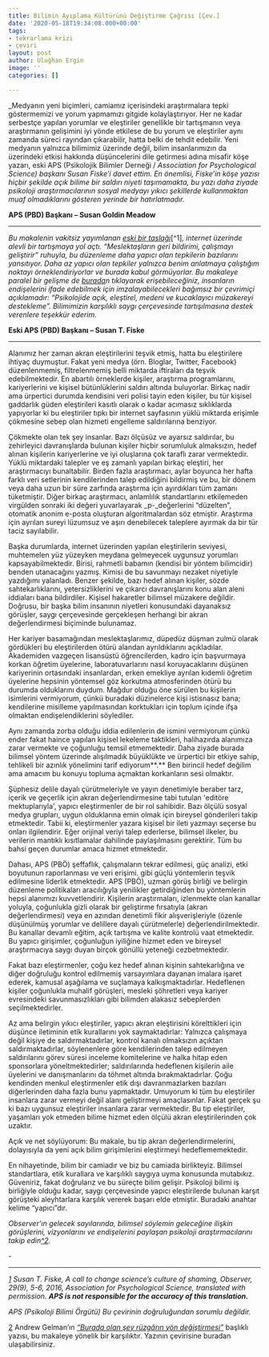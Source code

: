 ```yaml
---
title: Bilimin Ayıplama Kültürünü Değiştirme Çağrısı [Çev.]
date: '2020-05-18T19:34:08.000+00:00'
tags:
- tekrarlama krizi
- çeviri
layout: post
author: Uluğhan Ergin
image: ''
categories: []

---
```

_Medyanın yeni biçimleri, camiamız içerisindeki araştırmalara tepki göstermemizi ve yorum yapmamızı gitgide kolaylaştırıyor. Her ne kadar serbestçe yapılan yorumlar ve eleştiriler genellikle bir tartışmanın veya araştırmanın gelişimini iyi yönde etkilese de bu yorum ve eleştiriler aynı zamanda süreci rayından çıkarabilir, hatta belki de tehdit edebilir. Yeni medyanın yalnızca bilimimiz üzerinde değil, bilim insanlarımızın da üzerindeki etkisi hakkında düşüncelerini dile getirmesi adına misafir köşe yazarı, eski APS (Psikolojik Bilimler Derneği / _Association for Psychological Science) başkanı Susan Fiske’i davet ettim. En önemlisi, Fiske’in köşe yazısı hiçbir şekilde açık bilime bir saldırı niyeti taşımamakta, bu yazı daha ziyade psikoloji araştırmacılarının sosyal medyayı yıkıcı şekillerde kullanmaktan muaf olmadıklarını gösteren yerinde bir hatırlatmadır._

**APS (PBD) Başkanı – Susan Goldin Meadow**

***

_Bu makalenin vakitsiz yayımlanan_ [_eski bir taslağı_](http://datacolada.org/wp-content/uploads/2016/09/Fiske-presidential-guest-column_APS-Observer_copy-edited.pdf)\[^1\]_, internet üzerinde alevli bir tartışmaya yol açtı. “Meslektaşların geri bildirimi, çalışmayı geliştirir” ruhuyla, bu düzenleme daha yapıcı olan tepkilerin bazılarını yansıtıyor. Daha az yapıcı olan tepkiler yalnızca benim anlatmaya çalıştığım noktayı örneklendiriyorlar ve burada kabul görmüyorlar. Bu makaleye paralel bir gelişme de_ [_burada_](http://www.ipetitions.com/petition/the-tenor-of-discussions/)_n tıklayarak erişebileceğiniz, insanların endişelerini ifade edebilmek için imzalayabilecekleri bağımsız bir çevrimiçi açıklamadır: “Psikolojide açık, eleştirel, medeni ve kucaklayıcı müzakereyi destekleme”. Bilimimizin karşılıklı saygı çerçevesinde tartışılmasına destek verenlere teşekkür ederim_.

**Eski APS (PBD) Başkanı – Susan T. Fiske**

***

Alanımız her zaman akran eleştirilerini teşvik etmiş, hatta bu eleştirilere ihtiyaç duymuştur. Fakat yeni medya (örn. Bloglar, Twitter, Facebook) düzenlenmemiş, filtrelenmemiş belli miktarda iftiraları da teşvik edebilmektedir. En abartılı örneklerde kişiler, araştırma programlarını, kariyerlerini ve kişisel bütünlüklerini saldırı altında buluyorlar. Birkaç nadir ama ürpertici durumda kendisini veri polisi tayin eden kişiler, bu tür kişisel gaddarlık güden eleştirileri kasıtlı olarak o kadar acımasız sıklıklarda yapıyorlar ki bu eleştiriler tıpkı bir internet sayfasının yüklü miktarda erişimle çökmesine sebep olan hizmeti engelleme saldırılarına benziyor.

Çökmekte olan tek şey insanlar. Bazı ölçüsüz ve ayarsız saldırılar, bu zehirleyici davranışlarda bulunan kişiler hiçbir sorumluluk almaksızın, hedef alınan kişilerin kariyerlerine ve iyi oluşlarına çok taraflı zarar vermektedir. Yüklü miktardaki talepler ve eş zamanlı yapılan birkaç eleştiri, her araştırmacıyı bunaltabilir. Birden fazla araştırmacı, aylar boyunca her hafta farklı veri setlerinin kendilerinden talep edildiğini bildirmiş ve bu, bir dönem veya daha uzun bir süre zarfında araştırma için ayırdıkları tüm zamanı tüketmiştir. Diğer birkaç araştırmacı, anlamlılık standartlarını etkilemeden virgülden sonraki iki değeri yuvarlayarak _p-_değerlerini “düzelten”, otomatik anonim e-posta oluşturan algoritmalardan söz etmiştir. Araştırma için ayrılan sureyi lüzumsuz ve aşırı denebilecek taleplere ayırmak da bir tür taciz sayılabilir.

Başka durumlarda, internet üzerinden yapılan eleştirilerin seviyesi, muhtemelen yüz yüzeyken meydana gelmeyecek uygunsuz yorumları kapsayabilmektedir. Birisi, rahmetli babamın (kendisi bir yöntem bilimcidir) benden utanacağını yazmış. Kimisi de bu savunmayı nezaket niyetiyle yazdığımı yalanladı. Benzer şekilde, bazı hedef alınan kişiler, sözde sahtekarlıklarını, yetersizliklerini ve çıkarcı davranışlarını konu alan aleni iddiaları bana bildirdiler. Kişisel hakaretler bilimsel müzakere değildir. Doğrusu, bir başka bilim insanının niyetleri konusundaki dayanaksız görüşler, saygı çerçevesinde gerçekleşen herhangi bir akran değerlendirmesi biçiminde bulunamaz.

Her kariyer basamağından meslektaşlarımız, düpedüz düşman zulmü olarak gördükleri bu eleştirilerden ötürü alandan ayrıldıklarını açıkladılar. Akademiden vazgeçen lisansüstü öğrencilerden, kadro için başvurmaya korkan öğretim üyelerine, laboratuvarlarını nasıl koruyacaklarını düşünen kariyerinin ortasındaki insanlardan, erken emekliye ayrılan kıdemli öğretim üyelerine hepsinin yöntemsel göz korkutma atmosferinden ötürü bu durumda olduklarını duydum. Mağdur olduğu öne sürülen bu kişilerin isimlerini vermiyorum, çünkü buradaki düzinelerce kişi istisnasız bana; kendilerine misilleme yapılmasından korktukları için toplum içinde ifşa olmaktan endişelendiklerini söylediler.

Aynı zamanda zorba olduğu iddia edilenlerin de ismini vermiyorum çünkü ender fakat haince yapılan kişisel lekeleme taktikleri, halihazırda alanımıza zarar vermekte ve çoğunluğu temsil etmemektedir. Daha ziyade burada bilimsel yöntem üzerinde alışılmadık büyüklükte ve ürpertici bir etkiye sahip, tehlikeli bir azınlık yönelimini tarif ediyorum**.** Ben birincil hedef değilim ama amacım bu konuyu topluma açmaktan korkanların sesi olmaktır.

Şüphesiz delile dayalı çürütmeleriyle ve yayın denetimiyle beraber tarz, içerik ve geçerlik için akran değerlendirmesine tabi tutulan 'editöre mektuplarıyla', yapıcı eleştirmenler de bir rol sahibidir. Bazı ölçülü sosyal medya grupları, uygun olduklarına emin olmak için bireysel gönderileri takip etmektedir. Tabii ki, eleştirmenler yazara kişisel bir ileti yazmayı seçerse bu onları ilgilendirir. Eğer orijinal veriyi talep ederlerse, bilimsel ilkeler, bu verilerin mantıklı kısıtlamalar dahilinde paylaşılmasını gerektirir. Tüm bu bahsi geçen durumlar amaca hizmet etmektedir.

Dahası, APS (PBÖ) şeffaflık, çalışmaların tekrar edilmesi, güç analizi, etki boyutunun raporlanması ve veri erişimi. gibi güçlü yöntemlerin teşvik edilmesine liderlik etmektedir. APS (PBÖ), uzman görüş birliği ve belirgin düzenleme politikaları aracılığıyla yenilikler getirdiğinden bu yöntemlerin hepsi alanımızı kuvvetlendirir. Kişilerin araştırmaları, izlenmekte olan kanallar yoluyla, çoğunlukla gizli olarak bir geliştirme fırsatıyla (akran değerlendirmesi) veya en azından denetimli fikir alışverişleriyle (özenle düşünülmüş yorumlar ve delillere dayalı çürütmelerle) değerlendirilmektedir. Bu kanallar devamlı eğitim, açık tartışma ve kalite kontrolü vaat etmektedir. Bu yapıcı girişimler, çoğunluğun iyiliğine hizmet eden ve bireysel araştırmacıya saygı duyan birçok gönüllü yeteneği cezbetmektedir.

Fakat bazı eleştirmenler, çoğu kez hedef alınan kişinin sahtekarlığına ve diğer doğruluğu kontrol edilmemiş varsayımlara dayanan imalara işaret ederek, kamusal aşağılama ve suçlamaya kalkışmaktadırlar. Hedeflenen kişiler çoğunlukla muhalif görüşleri, mesleki şöhretleri veya kariyer evresindeki savunmasızlıkları gibi bilimden alakasız sebeplerden seçilmektedirler.

Az ama belirgin yıkıcı eleştiriler, yapıcı akran eleştirisini körelttikleri için düşünce iletiminin etik kurallarını yok saymaktadırlar: Yalnızca çalışmaya değil kişiye de saldırmaktadırlar, kontrol kanalı olmaksızın açıktan saldırmaktadırlar, söylenenlere göre kendilerinden talep edilmeyen saldırılarını görev süresi inceleme komitelerine ve halka hitap eden sponsorlara yöneltmektedirler; saldırılarında hedeflenen kişilerin aile üyelerini ve danışmanlarını da töhmet altında bırakmaktadırlar. Çoğu kendinden menkul eleştirmenler etik dışı davranmazlarken bazıları diğerlerinden daha fazla bunu yapmaktadır. Umuyorum ki tüm bu eleştiriler insanlara zarar vermeyi değil alanı geliştirmeyi amaçlasınlar. Fakat gerçek şu ki bazı uygunsuz eleştiriler insanlara zarar vermektedir. Bu tip eleştiriler, yaşamları yok etmeden bilime hizmet eden ölçülü akran eleştirilerinden çok uzaktır.

Açık ve net söylüyorum: Bu makale, bu tip akran değerlendirmelerini, dolayısıyla da yeni açık bilim girişimlerini eleştirmeyi hedeflememektedir.

En nihayetinde, bilim bir camiadır ve biz bu camiada birlikteyiz. Bilimsel standartlara, etik kurallara ve karşılıklı saygıya uyma konusunda mutabıkız. Güveniriz, fakat doğrularız ve bu süreçte bilim gelişir. Psikoloji bilimi iş birliğiyle olduğu kadar, saygı çerçevesinde yapıcı eleştirilerde bulunan karşıt görüşteki aleyhtarlara karşılık vererek başarı elde etmiştir. Buradaki anahtar kelime “yapıcı”dır.

_Observer’ın gelecek sayılarında, bilimsel söylemin geleceğine ilişkin görüşlerini, vizyonlarını ve endişelerini paylaşan psikoloji araştırmacılarını takip edin_[_^2_](#footnote2)_._

\-

***

[_1_](#footnote1back) _Susan T. Fiske, A call to change science’s culture of shaming, Observer, 29(9), 5-6, 2016, Association for Psychological Science, translated with permission. **APS is not responsible for the accuracy of this translation.**_

_APS (Psikoloji Bilimi Örgütü) Bu çevirinin doğruluğundan sorumlu değildir._

[2](#footnote2back) Andrew Gelman’ın [_“Burada olan şey rüzgârın yön değiştirmesi”_](https://acikbilimtt.github.io/burada-olan-sey-ruzgarin-yon-degistirmesi.html) başlıklı yazısı, bu makaleye yönelik bir karşılıktır. Yazının çevirisine buradan ulaşabilirsiniz.